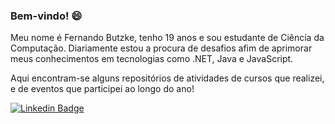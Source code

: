 ### Bem-vindo! 😄

Meu nome é Fernando Butzke, tenho 19 anos e sou estudante de Ciência da Computação. Diariamente estou a procura de desafios afim de aprimorar meus conhecimentos em tecnologias como .NET, Java e JavaScript.

Aqui encontram-se alguns repositórios de atividades de cursos que realizei, e de eventos que participei ao longo do ano!



[![Linkedin Badge](https://img.shields.io/badge/-LinkedIn-blue?style=flat-square&logo=Linkedin&logoColor=white&link=https://www.linkedin.com/in/fernandobutzke)](https://www.linkedin.com/in/fernandobutzke)

<!--
**nandobutzke/nandobutzke** is a ✨ _special_ ✨ repository because its `README.md` (this file) appears on your GitHub profile.

Here are some ideas to get you started:

- 🔭 I’m currently working on ...
- 🌱 I’m currently learning ...
- 👯 I’m looking to collaborate on ...
- 🤔 I’m looking for help with ...
- 💬 Ask me about ...
- 📫 How to reach me: ...
- 😄 Pronouns: ...
- ⚡ Fun fact: ...
-->
